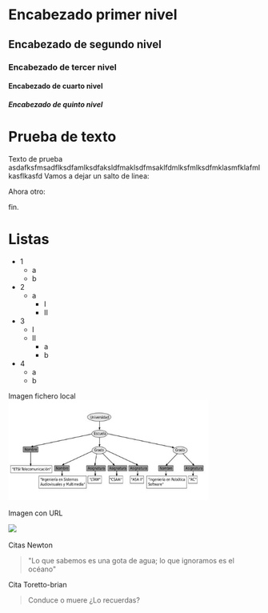 # Encabezado primer nivel
## Encabezado de segundo nivel
### Encabezado de tercer nivel
#### Encabezado de cuarto nivel
##### Encabezado de quinto nivel

# Prueba de texto 

Texto de prueba asdafksfmsadflksdfamlksdfaksldfmaklsdfmsaklfdmlksfmlksdfmklasmfklafmlkasflkasfd
Vamos a dejar un salto de linea:

Ahora otro:

fin.


# Listas

* 1
    * a
    * b
* 2
    * a
        * I
        * II
* 3
    * I
    * II
        * a
        * b
* 4
    * a
    * b

Imagen fichero local
<img height="200" src="ej2.JPG" width="400">

Imagen con URL

![](https://upload.wikimedia.org/wikipedia/commons/thumb/d/dd/Spanish_Air_Force_Typhoon_MOD_45157735.jpg/250px-Spanish_Air_Force_Typhoon_MOD_45157735.jpg)

Citas Newton
> "Lo que sabemos es una gota de agua; lo que ignoramos es el océano"

Cita Toretto-brian
>Conduce o muere ¿Lo recuerdas?

